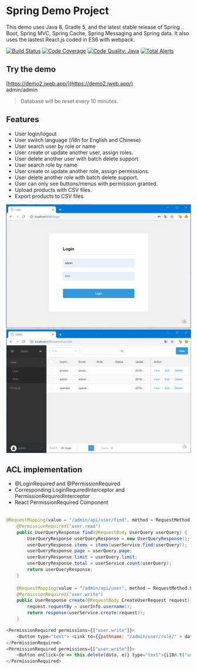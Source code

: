 # Spring Demo Project

This demo uses Java 8, Gradle 5, and the latest stable release of Spring Boot, Spring MVC, Spring Cache, Spring Messaging and Spring data. It also uses the lastest React.js coded in ES6 with webpack. 

 
[![Build Status](https://travis-ci.org/chifei/spring-demo-project.svg?branch=master)](https://travis-ci.com/chifei/spring-demo-project)
[![Code Coverage](https://codecov.io/gh/chifei/spring-demo-project/branch/master/graph/badge.svg)](https://codecov.io/gh/chifei/spring-demo-project)
[![Code Quality: Java](https://img.shields.io/lgtm/grade/java/g/chifei/spring-demo-project.svg?logo=lgtm&logoWidth=18)](https://lgtm.com/projects/g/chifei/spring-demo-project/context:java)
[![Total Alerts](https://img.shields.io/lgtm/alerts/g/chifei/spring-demo-project.svg?logo=lgtm&logoWidth=18)](https://lgtm.com/projects/g/chifei/spring-demo-project/alerts)


## Try the demo

[https://demo2.jweb.app/](https://demo2.jweb.app/)<br>
admin/admin

> Database will be reset every 10 minutes.


## Features

- User login/logout
- User switch language (i18n for English and Chinese)
- User search user by role or name
- User create or update another user, assign roles.
- User delete another user with batch delete support
- User search role by name
- User create or update another role, assign permissions.
- User delete another role with batch delete support.
- User can only see buttons/menus with permission granted.
- Upload products with CSV files.
- Export products to CSV files.

<img src="doc/login.png"/>
<img src="doc/list.png"/>


## ACL implementation

- @LoginRequired and @PermissionRequired
- Corresponding LoginRequiredInterceptor and PermissionRequiredInterceptor
- React PermissionRequired Component

```java

@RequestMapping(value = "/admin/api/user/find", method = RequestMethod.PUT)
    @PermissionRequired("user.read")
    public UserQueryResponse find(@RequestBody UserQuery userQuery) {
        UserQueryResponse userQueryResponse = new UserQueryResponse();
        userQueryResponse.items = items(userService.find(userQuery));
        userQueryResponse.page = userQuery.page;
        userQueryResponse.limit = userQuery.limit;
        userQueryResponse.total = userService.count(userQuery);
        return userQueryResponse;
    }

    @RequestMapping(value = "/admin/api/user", method = RequestMethod.POST)
    @PermissionRequired("user.write")
    public UserResponse create(@RequestBody CreateUserRequest request) {
        request.requestBy = userInfo.username();
        return response(userService.create(request));
    }

```

```javascript
<PermissionRequired permissions={["user.write"]}>
    <Button type="text"> <Link to={{pathname: "/admin/user/role/" + data.id + "/update"}}>{i18n.t("user.update")}</Link> </Button>
</PermissionRequired>
<PermissionRequired permissions={["user.write"]}>
    <Button onClick={e => this.delete(data, e)} type="text">{i18n.t("user.delete")}</Button>
</PermissionRequired>
```